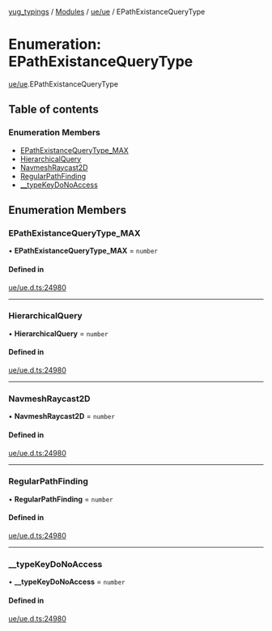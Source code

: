 [yug_typings](../README.md) / [Modules](../modules.md) / [ue/ue](../modules/ue_ue.md) / EPathExistanceQueryType

# Enumeration: EPathExistanceQueryType

[ue/ue](../modules/ue_ue.md).EPathExistanceQueryType

## Table of contents

### Enumeration Members

- [EPathExistanceQueryType\_MAX](ue_ue.EPathExistanceQueryType.md#epathexistancequerytype_max)
- [HierarchicalQuery](ue_ue.EPathExistanceQueryType.md#hierarchicalquery)
- [NavmeshRaycast2D](ue_ue.EPathExistanceQueryType.md#navmeshraycast2d)
- [RegularPathFinding](ue_ue.EPathExistanceQueryType.md#regularpathfinding)
- [\_\_typeKeyDoNoAccess](ue_ue.EPathExistanceQueryType.md#__typekeydonoaccess)

## Enumeration Members

### EPathExistanceQueryType\_MAX

• **EPathExistanceQueryType\_MAX** = `number`

#### Defined in

[ue/ue.d.ts:24980](https://github.com/YugMetaverse/yug_typings/blob/25cad34/ue/ue.d.ts#L24980)

___

### HierarchicalQuery

• **HierarchicalQuery** = `number`

#### Defined in

[ue/ue.d.ts:24980](https://github.com/YugMetaverse/yug_typings/blob/25cad34/ue/ue.d.ts#L24980)

___

### NavmeshRaycast2D

• **NavmeshRaycast2D** = `number`

#### Defined in

[ue/ue.d.ts:24980](https://github.com/YugMetaverse/yug_typings/blob/25cad34/ue/ue.d.ts#L24980)

___

### RegularPathFinding

• **RegularPathFinding** = `number`

#### Defined in

[ue/ue.d.ts:24980](https://github.com/YugMetaverse/yug_typings/blob/25cad34/ue/ue.d.ts#L24980)

___

### \_\_typeKeyDoNoAccess

• **\_\_typeKeyDoNoAccess** = `number`

#### Defined in

[ue/ue.d.ts:24980](https://github.com/YugMetaverse/yug_typings/blob/25cad34/ue/ue.d.ts#L24980)
